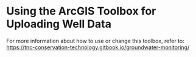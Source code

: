 # Using the ArcGIS Toolbox for Uploading Well Data
For more information about how to use or change this toolbox, refer to: https://tnc-conservation-technology.gitbook.io/groundwater-monitoring/
